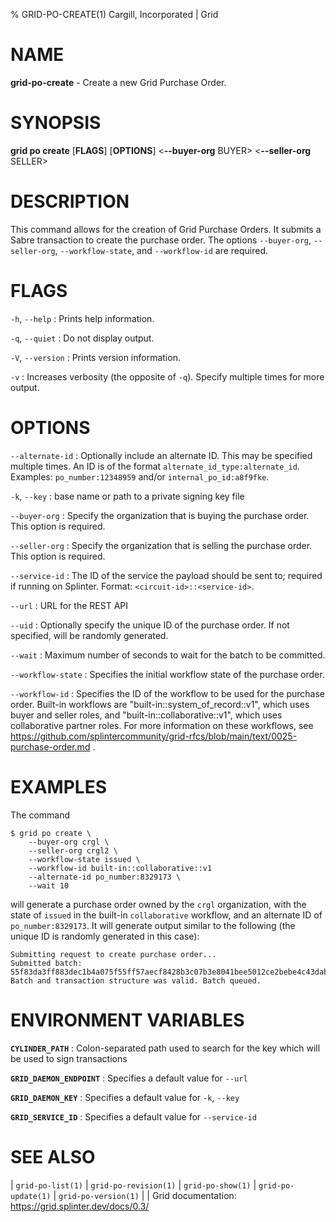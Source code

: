 % GRID-PO-CREATE(1) Cargill, Incorporated | Grid

<!--
  Copyright 2022 Cargill Incorporated
  Licensed under Creative Commons Attribution 4.0 International License
  https://creativecommons.org/licenses/by/4.0/
-->

NAME
====

**grid-po-create** - Create a new Grid Purchase Order.

SYNOPSIS
========

**grid po create** \[**FLAGS**\] \[**OPTIONS**\] <**--buyer-org** BUYER>
<**--seller-org** SELLER>

DESCRIPTION
===========

This command allows for the creation of Grid Purchase Orders. It submits a
Sabre transaction to create the purchase order. The options `--buyer-org`,
`--seller-org`, `--workflow-state`, and `--workflow-id` are required.

FLAGS
=====

`-h`, `--help`
: Prints help information.

`-q`, `--quiet`
: Do not display output.

`-V`, `--version`
: Prints version information.

`-v`
: Increases verbosity (the opposite of `-q`). Specify multiple times for more
output.

OPTIONS
=======

`--alternate-id`
: Optionally include an alternate ID. This may be specified multiple times.
An ID is of the format `alternate_id_type:alternate_id`.
Examples: `po_number:12348959` and/or `internal_po_id:a8f9fke`.

`-k`, `--key`
: base name or path to a private signing key file

`--buyer-org`
: Specify the organization that is buying the purchase order. This option is required.

`--seller-org`
: Specify the organization that is selling the purchase order. This option is required.

`--service-id`
: The ID of the service the payload should be sent to; required if running on
Splinter. Format: `<circuit-id>::<service-id>`.

`--url`
: URL for the REST API

`--uid`
: Optionally specify the unique ID of the purchase order. If not specified,
will be randomly generated.

`--wait`
: Maximum number of seconds to wait for the batch to be committed.

`--workflow-state`
: Specifies the initial workflow state of the purchase order.

`--workflow-id`
: Specifies the ID of the workflow to be used for the purchase order.
  Built-in workflows are "built-in::system_of_record::v1", which uses buyer and
  seller roles, and "built-in::collaborative::v1", which uses collaborative
  partner roles. For more information on these workflows, see
  https://github.com/splintercommunity/grid-rfcs/blob/main/text/0025-purchase-order.md .

EXAMPLES
========

The command

```
$ grid po create \
    --buyer-org crgl \
    --seller-org crgl2 \
    --workflow-state issued \
    --workflow-id built-in::collaborative::v1
    --alternate-id po_number:8329173 \
    --wait 10
```

will generate a purchase order owned by the `crgl` organization, with the state
of `issued` in the built-in `collaborative` workflow, and an alternate ID of
`po_number:8329173`. It will generate output similar to the following (the
unique ID is randomly generated in this case):

```
Submitting request to create purchase order...
Submitted batch: 55f83da3ff883dec1b4a075f55ff57aecf8428b3c07b3e8041bee5012ce2bebe4c43dab59865c30718f6960f48f380758a079597101af57e42295ec0b6203cef
Batch and transaction structure was valid. Batch queued.
```

ENVIRONMENT VARIABLES
=====================

**`CYLINDER_PATH`**
: Colon-separated path used to search for the key which will be used
to sign transactions

**`GRID_DAEMON_ENDPOINT`**
: Specifies a default value for `--url`

**`GRID_DAEMON_KEY`**
: Specifies a default value for `-k`, `--key`

**`GRID_SERVICE_ID`**
: Specifies a default value for `--service-id`

SEE ALSO
========

| `grid-po-list(1)`
| `grid-po-revision(1)`
| `grid-po-show(1)`
| `grid-po-update(1)`
| `grid-po-version(1)`
|
| Grid documentation: https://grid.splinter.dev/docs/0.3/
